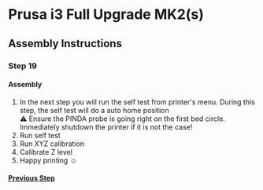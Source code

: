 # Prusa i3 Full Upgrade MK2(s)

## Assembly Instructions

### Step 19

#### Assembly

1. In the next step you will run the self test from printer's menu. During this step, the self test will do a auto home position<br>
   :warning: Ensure the PINDA probe is going right on the first bed circle. Immediately shutdown the printer if it is not the case!
1. Run self test
1. Run XYZ calibration
1. Calibrate Z level
1. Happy printing :relaxed:

#### [Previous Step](step18.md)
